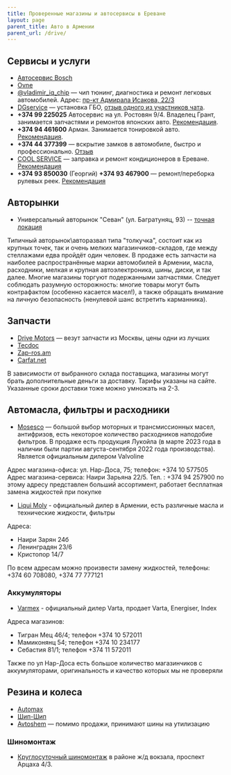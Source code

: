 ```yaml
---
title: Проверенные магазины и автосервисы в Ереване
layout: page
parent_title: Авто в Армении
parent_url: /drive/
---
```


## Сервисы и услуги

- [Автосервис Bosch](https://yandex.ru/maps/org/avtoservis_bosh/140208137362/)
- [Ovne](https://ovne.am/ru/content/2/)
- [@vladimir_iq_chip](https://t.me/vladimir_iq_chip) — чип тюнинг, диагностика и ремонт легковых автомобилей. Адрес: [пр-кт Адмирала Исакова, 22/3](https://yandex.ru/maps/10262/yerevan/house/YE0YcgFkT0YOQFpqfX10eXRlZw==/)
- [DGservice](https://autogaz.am/) — установка ГБО, [отзыв одного из участников чата](https://t.me/am_autoclub/1937).
- **+374 99 225025** Автосервис на ул. Ростовян 9/4. Владелец Грант, занимается запчастями и ремонтов японских авто. [Рекомендация](https://t.me/am_autoclub/16495).
- **+374 94 461600** Арман. Занимается тонировкой авто. [Рекомендация](https://t.me/am_autoclub/16188).
- **+374 44 377399** — вскрытие замков в автомобиле, быстро и профессионально. [Отзыв](https://t.me/am_autoclub/21150)
- [COOL SERVICE](http://www.list.am/item/17643118) — заправка и ремонт кондиционеров в Ереване. [Рекомендация](https://t.me/am_autoclub/3814)
- **+374 93 850030** (Георгий) **+374 93 467900** — ремонт/переборка рулевых реек. [Рекомендация](https://t.me/am_autoclub/18105)

## Авторынки

- Универсальный авторынок "Севан" (ул. Багратуняц, 93) -- [точная локация](https://yandex.ru/maps/-/CCUSF2ei3C)

Типичный авторынок\авторазвал типа "толкучка", состоит как из крупных точек, так и очень мелких магазинчиков-складов, где между стеллажами едва пройдёт один человек. В продаже есть запчасти на наиболее распространённые марки автомобилей в Армении, масла, расходники, мелкая и крупная автоэлектроника, шины, диски, и так далее. Многие магазины торгуют подержанными запчастями. Следует соблюдать разумную осторожность: многие товары могут быть контрафактом (особенно касается масел!), а также обращать внимание на личную безопасность (ненулевой шанс встретить карманника).

## Запчасти

- [Drive Motors](https://shop.drivemotors.am/) — везут запчасти из Москвы, цены одни из лучших
- [Tecdoc](https://tecdoc.am/)
- [Zap-ros.am](https://zap-ros.am/)
- [Carfat.net](https://carfat.net/)

В зависимости от выбранного склада поставщика, магазины могут брать дополнительные деньги за доставку. Тарифы указаны
на сайте. Указанные сроки доставки тоже можно умножать на 2-3.

## Автомасла, фильтры и расходники

- [Mosesco](https://mosesco.am/) — большой выбор моторных и трансмиссионных масел, антифризов, есть некоторое количество расходников наподобие фильтров. В продаже есть продукция Лукойла (в марте 2023 года в наличии были партии августа-сентября 2022 года производства). Является официальным дилером Valvoline

Адрес магазина-офиса: ул. Нар-Доса, 75; телефон: +374 10 577505
Адрес магазина-сервиса: Наири Зарьяна 22/5. Тел. : +374 94 257900 по этому адресу представлен больший ассортимент, работает бесплатная замена жидкостей при покупке

- [Liqui Moly](https://www.liquimoly.am/) - официальный дилер в Армении, есть различные масла и технические жидкости, фильтры

Адреса:
- Наири Зарян 24б
- Ленинградян 23/6
- Кристопор 14/7

По всем адресам можно произвести замену жидкостей, телефоны: +374 60 708080, +374 77 777121

### Аккумуляторы

- [Varmex](https://varmex.am/) - официальный дилер Varta, продает Varta, Energiser, Index

Адреса магазинов:
- Тигран Мец 46/4; телефон +374 10 572011
- Мамиконянц 54; телефон +374 10 234177
- Себастия 81/1; телефон +374 11 572011

Также по ул Нар-Доса есть большое количество магазинчиков с аккумуляторами, оригинальность и качество которых мы не проверяли

## Резина и колеса

- [Automax](https://automax.am/ru/)
- [Шип-Шип](https://erevan.ship-ship.ru/)
- [Avtoshem](https://avtoshem.am/) — помимо продажи, принимают шины на утилизацию

### Шиномонтаж

- [Круглосуточный шиномонтаж](https://yandex.ru/maps/org/lav_aniv/22647042088/) в районе ж/д вокзала, проспект Арцаха 4/3.
